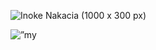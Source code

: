 
![Inoke Nakacia (1000 x 300 px)](https://user-images.githubusercontent.com/55421987/141046615-ae96e1fb-e21d-44b3-8206-9641ec54d1c6.png)

<p align=”center”>
<img width=”200" height=”200" src=”https://user-images.githubusercontent.com/75753187/123358567-aac7b900-d539-11eb-8275-0b380264bb4c.png" alt=”my banner”>
</p>
